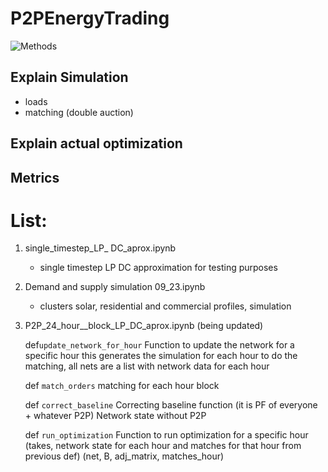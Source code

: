 # P2PEnergyTrading

![Methods](https://github.com/d-vf/P2PEnergyTrading/blob/main/implementation/bids_bus_R.jpg) 

## Explain Simulation

* loads
* matching (double auction)

## Explain actual optimization

## Metrics

# List:

1. single_timestep_LP_ DC_aprox.ipynb
   * single timestep LP DC approximation for testing purposes

2. Demand and supply simulation 09_23.ipynb
   * clusters solar, residential and commercial profiles, simulation
  
3. P2P_24_hour__block_LP_DC_aprox.ipynb (being updated)
   
    def`update_network_for_hour`
       Function to update the network for a specific hour
       this generates the simulation for each hour to do the matching, all nets are a list with network data for each hour
    
    def `match_orders`
        matching for each hour block
    
     def `correct_baseline`
    Correcting baseline function (it is PF of everyone + whatever P2P) Network state without P2P
    
    def `run_optimization`
    Function to run optimization for a specific hour (takes, network state for each hour and matches for that hour from previous def)
    (net, B, adj_matrix, matches_hour)
